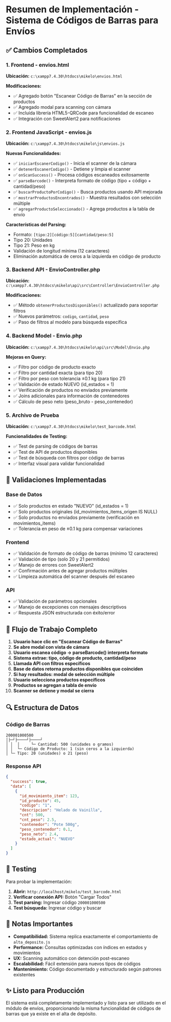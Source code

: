 # Resumen de Implementación - Sistema de Códigos de Barras para Envíos

## ✅ Cambios Completados

### 1. Frontend - envios.html
**Ubicación:** `c:\xampp7.4.30\htdocs\mikelo\envios.html`

**Modificaciones:**
- ✅ Agregado botón "Escanear Código de Barras" en la sección de productos
- ✅ Agregado modal para scanning con cámara
- ✅ Incluída librería HTML5-QRCode para funcionalidad de escaneo
- ✅ Integración con SweetAlert2 para notificaciones

### 2. Frontend JavaScript - envios.js
**Ubicación:** `c:\xampp7.4.30\htdocs\mikelo\js\envios.js`

**Nuevas Funcionalidades:**
- ✅ `iniciarEscanerCodigo()` - Inicia el scanner de la cámara
- ✅ `detenerEscanerCodigo()` - Detiene y limpia el scanner
- ✅ `onScanSuccess()` - Procesa códigos escaneados exitosamente
- ✅ `parseBarcode()` - Interpreta formato de código (tipo + código + cantidad/peso)
- ✅ `buscarProductoPorCodigo()` - Busca productos usando API mejorada
- ✅ `mostrarProductosEncontrados()` - Muestra resultados con selección múltiple
- ✅ `agregarProductoSeleccionado()` - Agrega productos a la tabla de envío

**Características del Parsing:**
- Formato: `[tipo:2][código:5][cantidad/peso:5]`
- Tipo 20: Unidades
- Tipo 21: Peso en kg
- Validación de longitud mínima (12 caracteres)
- Eliminación automática de ceros a la izquierda en código de producto

### 3. Backend API - EnvioController.php
**Ubicación:** `c:\xampp7.4.30\htdocs\mikelo\api\src\Controller\EnvioController.php`

**Modificaciones:**
- ✅ Método `obtenerProductosDisponibles()` actualizado para soportar filtros
- ✅ Nuevos parámetros: `codigo`, `cantidad`, `peso`
- ✅ Paso de filtros al modelo para búsqueda específica

### 4. Backend Model - Envio.php
**Ubicación:** `c:\xampp7.4.30\htdocs\mikelo\api\src\Model\Envio.php`

**Mejoras en Query:**
- ✅ Filtro por código de producto exacto
- ✅ Filtro por cantidad exacta (para tipo 20)
- ✅ Filtro por peso con tolerancia ±0.1 kg (para tipo 21)
- ✅ Validación de estado NUEVO (id_estados = 1)
- ✅ Verificación de productos no enviados previamente
- ✅ Joins adicionales para información de contenedores
- ✅ Cálculo de peso neto (peso_bruto - peso_contenedor)

### 5. Archivo de Prueba
**Ubicación:** `c:\xampp7.4.30\htdocs\mikelo\test_barcode.html`

**Funcionalidades de Testing:**
- ✅ Test de parsing de códigos de barras
- ✅ Test de API de productos disponibles
- ✅ Test de búsqueda con filtros por código de barras
- ✅ Interfaz visual para validar funcionalidad

## 🔧 Validaciones Implementadas

### Base de Datos
- ✅ Solo productos en estado "NUEVO" (id_estados = 1)
- ✅ Solo productos originales (id_movimientos_items_origen IS NULL)
- ✅ Solo productos no enviados previamente (verificación en movimientos_items)
- ✅ Tolerancia en peso de ±0.1 kg para compensar variaciones

### Frontend
- ✅ Validación de formato de código de barras (mínimo 12 caracteres)
- ✅ Validación de tipo (solo 20 y 21 permitidos)
- ✅ Manejo de errores con SweetAlert2
- ✅ Confirmación antes de agregar productos múltiples
- ✅ Limpieza automática del scanner después del escaneo

### API
- ✅ Validación de parámetros opcionales
- ✅ Manejo de excepciones con mensajes descriptivos
- ✅ Respuesta JSON estructurada con éxito/error

## 🎯 Flujo de Trabajo Completo

1. **Usuario hace clic en "Escanear Código de Barras"**
2. **Se abre modal con vista de cámara**
3. **Usuario escanea código → parseBarcode() interpreta formato**
4. **Sistema extrae: tipo, código de producto, cantidad/peso**
5. **Llamada API con filtros específicos**
6. **Base de datos retorna productos disponibles que coinciden**
7. **Si hay resultados: modal de selección múltiple**
8. **Usuario selecciona productos específicos**
9. **Productos se agregan a tabla de envío**
10. **Scanner se detiene y modal se cierra**

## 🔍 Estructura de Datos

### Código de Barras
```
200001000500
│├─┘├────┘├────┘
│ │  │     └─ Cantidad: 500 (unidades o gramos)
│ │  └─ Código de Producto: 1 (sin ceros a la izquierda)
│ └─ Tipo: 20 (unidades) o 21 (peso)
```

### Response API
```json
{
  "success": true,
  "data": [
    {
      "id_movimiento_item": 123,
      "id_producto": 45,
      "codigo": "1",
      "descripcion": "Helado de Vainilla",
      "cnt": 500,
      "cnt_peso": 2.5,
      "contenedor": "Pote 500g",
      "peso_contenedor": 0.1,
      "peso_neto": 2.4,
      "estado_actual": "NUEVO"
    }
  ]
}
```

## 🚀 Testing

Para probar la implementación:

1. **Abrir:** `http://localhost/mikelo/test_barcode.html`
2. **Verificar conexión API:** Botón "Cargar Todos"
3. **Test parsing:** Ingresar código `200001000500`
4. **Test búsqueda:** Ingresar código y buscar

## 📝 Notas Importantes

- **Compatibilidad:** Sistema replica exactamente el comportamiento de `alta_deposito.js`
- **Performance:** Consultas optimizadas con índices en estados y movimientos
- **UX:** Scanning automático con detención post-escaneo
- **Escalabilidad:** Fácil extensión para nuevos tipos de códigos
- **Mantenimiento:** Código documentado y estructurado según patrones existentes

## ✨ Listo para Producción

El sistema está completamente implementado y listo para ser utilizado en el módulo de envíos, proporcionando la misma funcionalidad de códigos de barras que ya existe en el alta de depósito.
